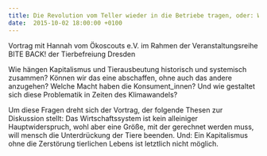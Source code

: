```yaml
---
title: Die Revolution vom Teller wieder in die Betriebe tragen, oder: Warum ein veganer Kapitalismus Unfug wäre
date:  2015-10-02 18:00:00 +0100
---
```


Vortrag mit Hannah vom Ökoscouts e.V. im Rahmen der Veranstaltungsreihe BITE BACK! der Tierbefreiung Dresden



Wie hängen Kapitalismus und Tierausbeutung historisch und systemisch zusammen? Können wir das eine abschaffen, ohne auch das
andere anzugehen? Welche Macht haben die Konsument_innen? Und wie gestaltet sich diese Problematik in Zeiten des Klimawandels?



Um diese Fragen dreht sich der Vortrag, der folgende Thesen zur Diskussion stellt: Das Wirtschaftssystem ist kein alleiniger
Hauptwiderspruch, wohl aber eine Größe, mit der gerechnet werden muss, will mensch die Unterdrückung der Tiere beenden. Und:
Ein Kapitalismus ohne die Zerstörung tierlichen Lebens ist letztlich nicht möglich.


